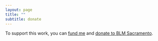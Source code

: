 ```yaml
---
layout: page
title: ""
subtitle: donate
---
```


To support this work, you can [fund me](https://www.paypal.me/miadawson) and [donate to BLM Sacramento](https://inciteinsight.nationbuilder.com/donate).
